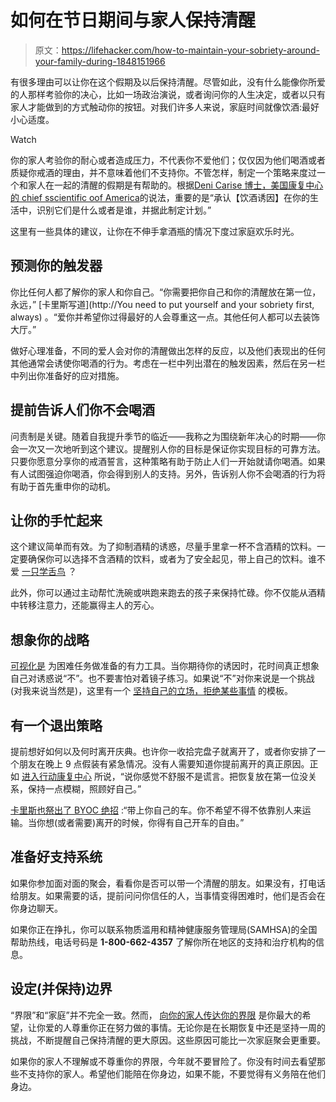 # 如何在节日期间与家人保持清醒

> 原文：<https://lifehacker.com/how-to-maintain-your-sobriety-around-your-family-during-1848151966>

有很多理由可以让你在这个假期及以后保持清醒。尽管如此，没有什么能像你所爱的人那样考验你的决心，比如一场政治演说，或者询问你的人生决定，或者以只有家人才能做到的方式触动你的按钮。对我们许多人来说，家庭时间就像饮酒:最好小心适度。

Watch

你的家人考验你的耐心或者造成压力，不代表你不爱他们；仅仅因为他们喝酒或者质疑你戒酒的理由，并不意味着他们不支持你。不管怎样，制定一个策略来度过一个和家人在一起的清醒的假期是有帮助的。根据[Deni Carise 博士，美国康复中心的 chief sscientific oof America](https://recoverycentersofamerica.com/blogs/protect-your-recovery-4-tips-on-staying-sober-over-the-holidays/)的说法，重要的是“承认【饮酒诱因】在你的生活中，识别它们是什么或者是谁，并据此制定计划。”

这里有一些具体的建议，让你在不伸手拿酒瓶的情况下度过家庭欢乐时光。

## **预测你的触发器**

你比任何人都了解你的家人和你自己。“你需要把你自己和你的清醒放在第一位，永远，” [卡里斯写道](http://You need to put yourself and your sobriety first, always) 。“爱你并希望你过得最好的人会尊重这一点。其他任何人都可以去装饰大厅。”

做好心理准备，不同的爱人会对你的清醒做出怎样的反应，以及他们表现出的任何其他通常会诱使你喝酒的行为。考虑在一栏中列出潜在的触发因素，然后在另一栏中列出你准备好的应对措施。

## **提前告诉人们你不会喝酒**

问责制是关键。随着自我提升季节的临近——我称之为围绕新年决心的时期——你会一次又一次地听到这个建议。提醒别人你的目标是保证你实现目标的可靠方法。只要你愿意分享你的戒酒誓言，这种策略有助于防止人们一开始就请你喝酒。如果有人试图强迫你喝酒，你会得到别人的支持。另外，告诉别人你不会喝酒的行为将有助于首先重申你的动机。

## **让你的手忙起来**

这个建议简单而有效。为了抑制酒精的诱惑，尽量手里拿一杯不含酒精的饮料。一定要确保你可以选择不含酒精的饮料，或者为了安全起见，带上自己的饮料。谁不爱 [一只学舌鸟](https://lifehacker.com/9-ways-to-make-dry-january-less-grim-1846045392) ？

此外，你可以通过主动帮忙洗碗或哄跑来跑去的孩子来保持忙碌。你不仅能从酒精中转移注意力，还能赢得主人的芳心。

## 想象你的战略

[可视化是](https://lifehacker.com/visualize-how-you-want-your-day-to-go-to-stay-focused-a-1769643583) 为困难任务做准备的有力工具。当你期待你的诱因时，花时间真正想象自己对诱惑说“不”。也不要害怕对着镜子练习。如果说“不”对你来说是一个挑战(对我来说当然是)，这里有一个 [坚持自己的立场，拒绝某些事情](https://lifehacker.com/how-to-say-no-to-anyone-even-a-good-friend-1635291849) 的模板。

## 有一个退出策略

提前想好如何以及何时离开庆典。也许你一收拾完盘子就离开了，或者你安排了一个朋友在晚上 9 点假装有紧急情况。没有人需要知道你提前离开的真正原因。正如 [进入行动康复中心](https://www.intoactionrecovery.com/ten-tips-to-stay-sober-during-the-holidays/) 所说，“说你感觉不舒服不是谎言。把恢复放在第一位没关系，保持一点模糊，照顾好自己。”

[卡里斯也祭出了 BYOC 绝招](https://recoverycentersofamerica.com/blogs/protect-your-recovery-4-tips-on-staying-sober-over-the-holidays/) :“带上你自己的车。你不希望不得不依靠别人来运输。当你想(或者需要)离开的时候，你得有自己开车的自由。”

## **准备好支持系统**

如果你参加面对面的聚会，看看你是否可以带一个清醒的朋友。如果没有，打电话给朋友。如果需要的话，提前问问你信任的人，当事情变得困难时，他们是否会在你身边聊天。

如果你正在挣扎，你可以联系物质滥用和精神健康服务管理局(SAMHSA)的全国帮助热线，电话号码是 **1-800-662-4357** 了解你所在地区的支持和治疗机构的信息。

## **设定(并保持)边界**

“界限”和“家庭”并不完全一致。然而， [向你的家人传达你的界限](https://lifehacker.com/the-five-types-of-personal-boundaries-and-how-to-set-t-1847349639) 是你最大的希望，让你爱的人尊重你正在努力做的事情。无论你是在长期恢复中还是坚持一周的挑战，不断提醒自己保持清醒的更大原因。这些原因可能比一次家庭聚会更重要。

如果你的家人不理解或不尊重你的界限，今年就不要冒险了。你没有时间去看望那些不支持你的家人。希望他们能陪在你身边，如果不能，不要觉得有义务陪在他们身边。